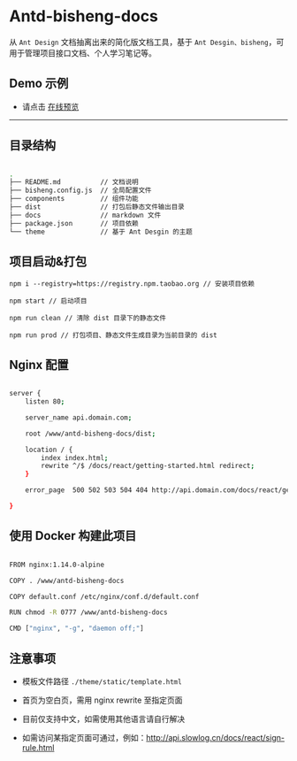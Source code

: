 #  Antd-bisheng-docs

从 `Ant Design` 文档抽离出来的简化版文档工具，基于 `Ant Desgin、bisheng`，可用于管理项目接口文档、个人学习笔记等。

## Demo 示例

 - 请点击 [在线预览](http://api.slowlog.cn)

---

## 目录结构

```bash

.
├── README.md          // 文档说明
├── bisheng.config.js  // 全局配置文件
├── components         // 组件功能
├── dist               // 打包后静态文件输出目录
├── docs               // markdown 文件
├── package.json       // 项目依赖
└── theme              // 基于 Ant Desgin 的主题

```

## 项目启动&打包

`npm i --registry=https://registry.npm.taobao.org // 安装项目依赖`

`npm start // 启动项目`

`npm run clean // 清除 dist 目录下的静态文件`

`npm run prod // 打包项目、静态文件生成目录为当前目录的 dist`


## Nginx 配置

```bash

server {
    listen 80;

    server_name api.domain.com;

    root /www/antd-bisheng-docs/dist;

    location / {
        index index.html;
        rewrite ^/$ /docs/react/getting-started.html redirect;
    }

    error_page  500 502 503 504 404 http://api.domain.com/docs/react/getting-started.html;

}

```

## 使用 Docker 构建此项目

```bash

FROM nginx:1.14.0-alpine

COPY . /www/antd-bisheng-docs

COPY default.conf /etc/nginx/conf.d/default.conf

RUN chmod -R 0777 /www/antd-bisheng-docs

CMD ["nginx", "-g", "daemon off;"]

```

## 注意事项

- 模板文件路径 `./theme/static/template.html`

- 首页为空白页，需用 nginx rewrite 至指定页面

- 目前仅支持中文，如需使用其他语言请自行解决

- 如需访问某指定页面可通过，例如：http://api.slowlog.cn/docs/react/sign-rule.html

